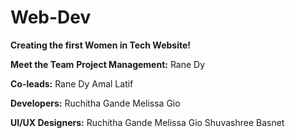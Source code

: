 # Web-Dev

**Creating the first Women in Tech Website!**

**Meet the Team**
**Project Management:**
Rane Dy

**Co-leads:** 
Rane Dy
Amal Latif 

**Developers:** 
Ruchitha Gande
Melissa Gio

**UI/UX Designers:** 
Ruchitha Gande
Melissa Gio
Shuvashree Basnet